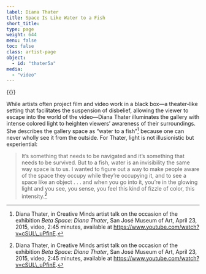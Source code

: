```yaml
---
label: Diana Thater
title: Space Is Like Water to a Fish
short_title:
type: page
weight: 644
menu: false
toc: false
class: artist-page
object:
  - id: "thater5a"
media:
  - "video"
---
```

{{<q-figure id="thater5a" >}}

While artists often project film and video work in a black box—a theater-like setting that facilitates the suspension of disbelief, allowing the viewer to escape into the world of the video—Diana Thater illuminates the gallery with intense colored light to heighten viewers’ awareness of their surroundings. She describes the gallery space as “water to a fish”[^1] because one can never wholly see it from the outside. For Thater, light is not illusionistic but experiential:
>It’s something that needs to be navigated and it’s something that needs to be survived. But to a fish, water is an invisibility the same way space is to us. I wanted to figure out a way to make people aware of the space they occupy while they’re occupying it, and to see a space like an object . . . and when you go into it, you’re in the glowing light and you see, you sense, you feel this kind of fizzle of color, this intensity.[^2]

[^1]: Diana Thater, in Creative Minds artist talk on the occasion of the exhibition *Beta Space: Diana Thater*, San José Museum of Art, April 23, 2015, video, 2:45 minutes, available at https://www.youtube.com/watch?v=cSUL\_uPfinE.

[^2]: Diana Thater, in Creative Minds artist talk on the occasion of the exhibition *Beta Space: Diana Thater*, San José Museum of Art, April 23, 2015, video, 2:45 minutes, available at https://www.youtube.com/watch?v=cSUL\_uPfinE.

